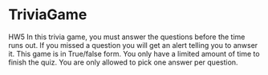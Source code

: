 # TriviaGame
HW5
In this trivia game, you must answer the questions before the time runs out. If you missed a question you will get an alert telling you to anwser it. This game is in True/false form.
You only have a limited amount of time to finish the quiz.
You are only allowed to pick one answer per question.